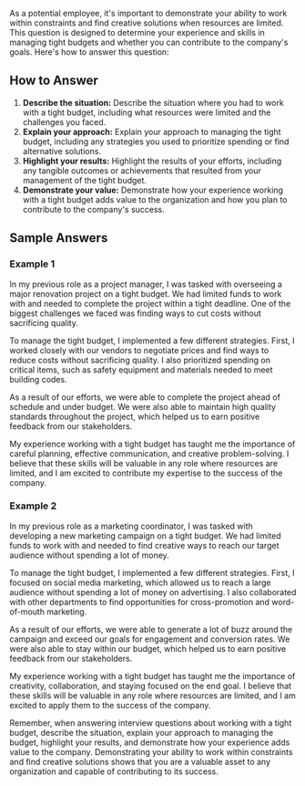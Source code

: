 
As a potential employee, it's important to demonstrate your ability to work within constraints and find creative solutions when resources are limited. This question is designed to determine your experience and skills in managing tight budgets and whether you can contribute to the company's goals. Here's how to answer this question:

How to Answer
-------------

1. **Describe the situation:** Describe the situation where you had to work with a tight budget, including what resources were limited and the challenges you faced.
2. **Explain your approach:** Explain your approach to managing the tight budget, including any strategies you used to prioritize spending or find alternative solutions.
3. **Highlight your results:** Highlight the results of your efforts, including any tangible outcomes or achievements that resulted from your management of the tight budget.
4. **Demonstrate your value:** Demonstrate how your experience working with a tight budget adds value to the organization and how you plan to contribute to the company's success.

Sample Answers
--------------

### Example 1

In my previous role as a project manager, I was tasked with overseeing a major renovation project on a tight budget. We had limited funds to work with and needed to complete the project within a tight deadline. One of the biggest challenges we faced was finding ways to cut costs without sacrificing quality.

To manage the tight budget, I implemented a few different strategies. First, I worked closely with our vendors to negotiate prices and find ways to reduce costs without sacrificing quality. I also prioritized spending on critical items, such as safety equipment and materials needed to meet building codes.

As a result of our efforts, we were able to complete the project ahead of schedule and under budget. We were also able to maintain high quality standards throughout the project, which helped us to earn positive feedback from our stakeholders.

My experience working with a tight budget has taught me the importance of careful planning, effective communication, and creative problem-solving. I believe that these skills will be valuable in any role where resources are limited, and I am excited to contribute my expertise to the success of the company.

### Example 2

In my previous role as a marketing coordinator, I was tasked with developing a new marketing campaign on a tight budget. We had limited funds to work with and needed to find creative ways to reach our target audience without spending a lot of money.

To manage the tight budget, I implemented a few different strategies. First, I focused on social media marketing, which allowed us to reach a large audience without spending a lot of money on advertising. I also collaborated with other departments to find opportunities for cross-promotion and word-of-mouth marketing.

As a result of our efforts, we were able to generate a lot of buzz around the campaign and exceed our goals for engagement and conversion rates. We were also able to stay within our budget, which helped us to earn positive feedback from our stakeholders.

My experience working with a tight budget has taught me the importance of creativity, collaboration, and staying focused on the end goal. I believe that these skills will be valuable in any role where resources are limited, and I am excited to apply them to the success of the company.

Remember, when answering interview questions about working with a tight budget, describe the situation, explain your approach to managing the budget, highlight your results, and demonstrate how your experience adds value to the company. Demonstrating your ability to work within constraints and find creative solutions shows that you are a valuable asset to any organization and capable of contributing to its success.
